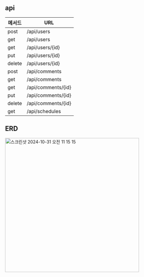## api
|메서드|URL|
|------|---|
|post|/api/users|
|get|/api/users|
|get|/api/users/{id}|
|put|/api/users/{id}|
|delete|/api/users/{id}|
|post|/api/comments|
|get|/api/comments|
|get|/api/comments/{id}|
|put|/api/comments/{id}|
|delete|/api/comments/{id}|
|get|/api/schedules|

## ERD
<img width="437" alt="스크린샷 2024-10-31 오전 11 15 15" src="https://github.com/user-attachments/assets/e318c06c-27c4-4ffb-b386-7feeb76f04ff">
